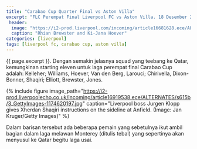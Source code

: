 ```yaml
---
title: "Carabao Cup Quarter Final vs Aston Villa"
excerpt: "FLC Perempat Final Liverpool FC vs Aston Villa. 18 Desember 2019 KO 02:45 WIB"
 header:
  image: "https://i2-prod.liverpool.com/incoming/article16681628.ece/ALTERNATES/s810/0_GettyImages-1164740160.jpg"
  caption: "Rhian Brewster and Ki-Jana Hoever"
categories: [liverpool]
tags: [liverpool fc, carabao cup, aston villa]
---
```


{{ page.excerpt }}. Dengan semakin jelasnya squad yang teebang ke Qatar, kemungkinan starting eleven untuk laga perempat final Carabao Cup adalah: Kelleher; Williams, Hoever, Van den Berg, Larouci; Chirivella, Dixon-Bonner, Shaqiri; Elliott, Brewster, Jones.

{% include figure image_path="https://i2-prod.liverpoolecho.co.uk/incoming/article16919538.ece/ALTERNATES/s615b/3_GettyImages-1174620197.jpg" caption="Liverpool boss Jurgen Klopp gives Xherdan Shaqiri instructions on the sideline at Anfield. (Image: Jan Kruger/Getty Images)" %}

Dalam barisan tersebut ada beberapa pemain yang sebetulnya ikut ambil bagian dalam laga melawan Monterey (ditulis tebal) yang sepertinya akan menyusul ke Qatar begitu laga usai.
